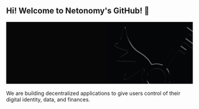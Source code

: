 ## Hi! Welcome to Netonomy's GitHub! 👋

![LOGO](https://github.com/Netonomy/.github/blob/main/profile/header.jpeg?raw=true)

We are building decentralized applications to give users control of their digital identity, data, and finances.
